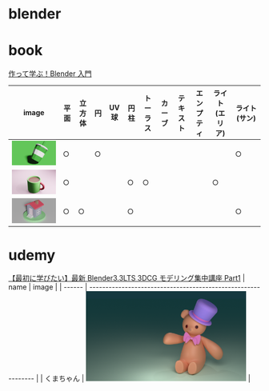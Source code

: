 # blender

# book

[作って学ぶ！Blender 入門](https://www.amazon.co.jp/gp/product/481561623X/ref=ppx_yo_dt_b_asin_image_o03_s01?ie=UTF8&psc=1)

| image                                                           | 平面 | 立方体 | 円  | UV 球 | 円柱 | トーラス | カーブ | テキスト | エンプティ | ライト(エリア) | ライト(サン)　 |
| --------------------------------------------------------------- | ---- | ------ | --- | ----- | ---- | -------- | ------ | -------- | ---------- | -------------- | -------------- |
| <img src="/image/book_blender_beginning_cap.png" width=320px>   | ○    |        | ○   |       |      |          |        |          |            |                | ○              |
| <img src="/image/book_blender_beginning_mug.png" width=320px>   | ○    |        |     |       | ○    | ○        |        |          |            | ○              |                |
| <img src="/image/book_blender_beginning_house.png" width=320px> | ○    | ○      |     |       | ○    |          |        |          |            |                | ○              |

# udemy

[【最初に学びたい】最新 Blender3.3LTS 3DCG モデリング集中講座 Part1](https://www.udemy.com/course/2-blender-3dcg/)
| name | image |
| ------ | ------------------------------------------------------------- |
| くまちゃん | <img src="/image/udemy_first_blender_bear.png" width=320px> |
